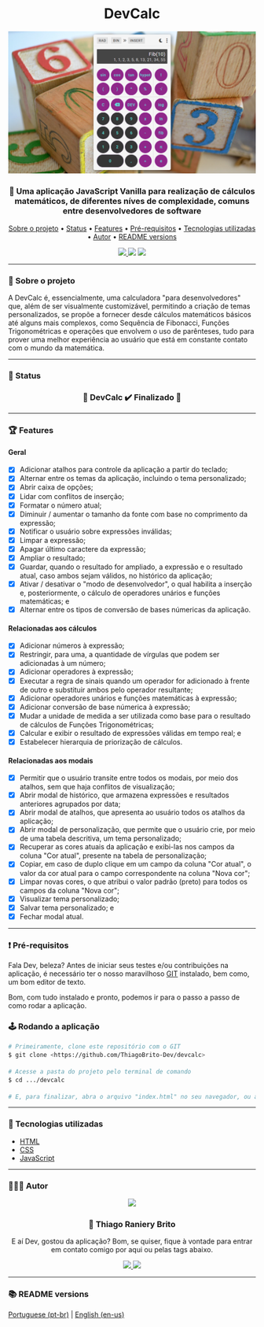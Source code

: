 <div align="center">
  <div>
    <h1>DevCalc</h1>
    <img src="./.github/devcalc.png" />
    <h3>
      🧮 Uma aplicação JavaScript Vanilla para realização de cálculos matemáticos, de diferentes níves de complexidade, comuns entre desenvolvedores de software
    </h3>
  </div>

  <p>
    <a href="#-sobre-o-projeto">Sobre o projeto</a> •
    <a href="#-status">Status</a> •
    <a href="#-features">Features</a> • 
    <a href="#%EF%B8%8F-pré-requisitos">Pré-requisitos</a> • 
    <a href="#-tecnologias-utilizadas">Tecnologias utilizadas</a> • 
    <a href="#-autor">Autor</a> •
    <a href="#-readme-versions">README versions</a>
  </p>

  <div>
    <a href="https://my-devcalc.netlify.app/">
      <img src="https://api.netlify.com/api/v1/badges/3bfdc191-3a42-4a5c-ac95-c9abfc608b98/deploy-status" />
    </a>
    <img src="https://img.shields.io/github/license/ThiagoBrito-Dev/Podcastr?color=5eddd3&style=for-the-badge" />
    <img src="https://img.shields.io/static/v1?label=version&message=1.0.0&color=5eddd3&style=for-the-badge" />
  </div>
</div>

<hr>

### 🎯 Sobre o projeto

<p>
  A DevCalc é, essencialmente, uma calculadora "para desenvolvedores" que, além de ser visualmente customizável, permitindo a criação de temas personalizados, se propõe a fornecer desde cálculos matemáticos básicos até alguns mais complexos, como Sequência de Fibonacci, Funções Trigonométricas e operações que envolvem o uso de parênteses, tudo para prover uma melhor experiência ao usuário que está em constante contato com o mundo da matemática.
</p>

<hr>

### 🏁 Status

<h3 align="center">
  🎉 DevCalc ✔️ Finalizado 🎉
</h3>

<hr>

### 🏆 Features

#### Geral

- [x] Adicionar atalhos para controle da aplicação a partir do teclado;
- [x] Alternar entre os temas da aplicação, incluindo o tema personalizado;
- [x] Abrir caixa de opções;
- [x] Lidar com conflitos de inserção;
- [x] Formatar o número atual;
- [x] Diminuir / aumentar o tamanho da fonte com base no comprimento da expressão;
- [x] Notificar o usuário sobre expressões inválidas;
- [x] Limpar a expressão;
- [x] Apagar último caractere da expressão;
- [x] Ampliar o resultado;
- [x] Guardar, quando o resultado for ampliado, a expressão e o resultado atual, caso ambos sejam válidos, no histórico da aplicação;
- [x] Ativar / desativar o "modo de desenvolvedor", o qual habilita a inserção e, posteriormente, o cálculo de operadores unários e funções matemáticas; e
- [x] Alternar entre os tipos de conversão de bases númericas da aplicação.

#### Relacionadas aos cálculos

- [x] Adicionar números à expressão;
- [x] Restringir, para uma, a quantidade de vírgulas que podem ser adicionadas à um número;
- [x] Adicionar operadores à expressão;
- [x] Executar a regra de sinais quando um operador for adicionado à frente de outro e substituir ambos pelo operador resultante;
- [x] Adicionar operadores unários e funções matemáticas à expressão;
- [x] Adicionar conversão de base númerica à expressão;
- [x] Mudar a unidade de medida a ser utilizada como base para o resultado de cálculos de Funções Trigonométricas;
- [x] Calcular e exibir o resultado de expressões válidas em tempo real; e
- [x] Estabelecer hierarquia de priorização de cálculos.

#### Relacionadas aos modais

- [x] Permitir que o usuário transite entre todos os modais, por meio dos atalhos, sem que haja conflitos de visualização;
- [x] Abrir modal de histórico, que armazena expressões e resultados anteriores agrupados por data;
- [x] Abrir modal de atalhos, que apresenta ao usuário todos os atalhos da aplicação;
- [x] Abrir modal de personalização, que permite que o usuário crie, por meio de uma tabela descritiva, um tema personalizado;
- [x] Recuperar as cores atuais da aplicação e exibi-las nos campos da coluna "Cor atual", presente na tabela de personalização;
- [x] Copiar, em caso de duplo clique em um campo da coluna "Cor atual", o valor da cor atual para o campo correspondente na coluna "Nova cor";
- [x] Limpar novas cores, o que atribui o valor padrão (preto) para todos os campos da coluna "Nova cor";
- [x] Visualizar tema personalizado;
- [x] Salvar tema personalizado; e
- [x] Fechar modal atual.

<hr>

### ❗️ Pré-requisitos

Fala Dev, beleza? Antes de iniciar seus testes e/ou contribuições na aplicação, é necessário ter o nosso maravilhoso [GIT](https://git-scm.com) instalado, bem como, um bom editor de texto.

Bom, com tudo instalado e pronto, podemos ir para o passo a passo de como rodar a aplicação.

### 🕹️ Rodando a aplicação

```bash
# Primeiramente, clone este repositório com o GIT
$ git clone <https://github.com/ThiagoBrito-Dev/devcalc>

# Acesse a pasta do projeto pelo terminal de comando
$ cd .../devcalc

# E, para finalizar, abra o arquivo "index.html" no seu navegador, ou ainda, utilizando a extensão Live Server, caso você a tenha instalada.
```

<hr>

### 🔮 Tecnologias utilizadas

- [HTML](https://devdocs.io/html/)
- [CSS](https://devdocs.io/css/)
- [JavaScript](https://devdocs.io/javaScript/)

<hr>

### 👨🏽‍🎓 Autor

<div align="center">
  <img src="https://github.com/ThiagoBrito-Dev.png" width="250px" />

  <br />

  <div>
    <h3>
      🤝 Thiago Raniery Brito
    </h3>
    <p>E aí Dev, gostou da aplicação? Bom, se quiser, fique à vontade para entrar em contato comigo por aqui ou pelas tags abaixo.</p>
  </div>
  
  <div>
    <a href="https://www.linkedin.com/in/thiagoranierybrito/">
      <img src="https://img.shields.io/badge/-LinkedIn-blue?style=for-the-badge&logo=Linkedin&logoColor=white&link=https://www.linkedin.com/in/thiagoranierybrito/" />
    </a>
    <a href="mailto:thiagobritotrs@gmail.com">
      <img src="https://img.shields.io/badge/-Gmail-c14438?style=for-the-badge&logo=Gmail&logoColor=white&link=mailto:thiagobritotrs@gmail.com" />
    </a>
  </div>
</div>

<hr>

### 📚 README versions

<div>
  <a href="https://github.com/ThiagoBrito-Dev/devcalc/blob/main/README.md">Portuguese (pt-br)</a>
  |   
  <a href="https://github.com/ThiagoBrito-Dev/devcalc/blob/main/README-en.md">English (en-us)</a>
</div>

